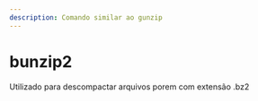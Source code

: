 ```yaml
---
description: Comando similar ao gunzip
---
```


# bunzip2

Utilizado para descompactar arquivos porem com extensão .bz2
